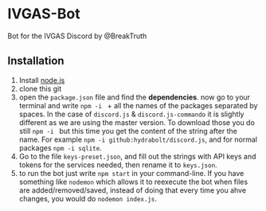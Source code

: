 # IVGAS-Bot
Bot for the IVGAS Discord by @BreakTruth

## Installation
1. Install [node.js](https://nodejs.org/en/)
2. clone this git
3. open the `package.json` file and find the **dependencies**. now go to your terminal and write `npm -i ` + all the names of the packages separated by spaces. In the case of `discord.js` & `discord.js-commando` it is slightly different as we are using the master version. To download those you do still `npm -i ` but this time you get the content of the string after the name. For example `npm -i github:hydrabolt/discord.js`, and for normal packages `npm -i sqlite`.
4. Go to the file `keys-preset.json`, and fill out the strings with API keys and tokens for the services needed, then rename it to `keys.json`.
5. to run the bot just write `npm start` in your command-line. If you have something like `nodemon` which allows it to reexecute the bot when files are added/removed/saved, instead of doing that every time you ahve changes, you would do `nodemon index.js`.
